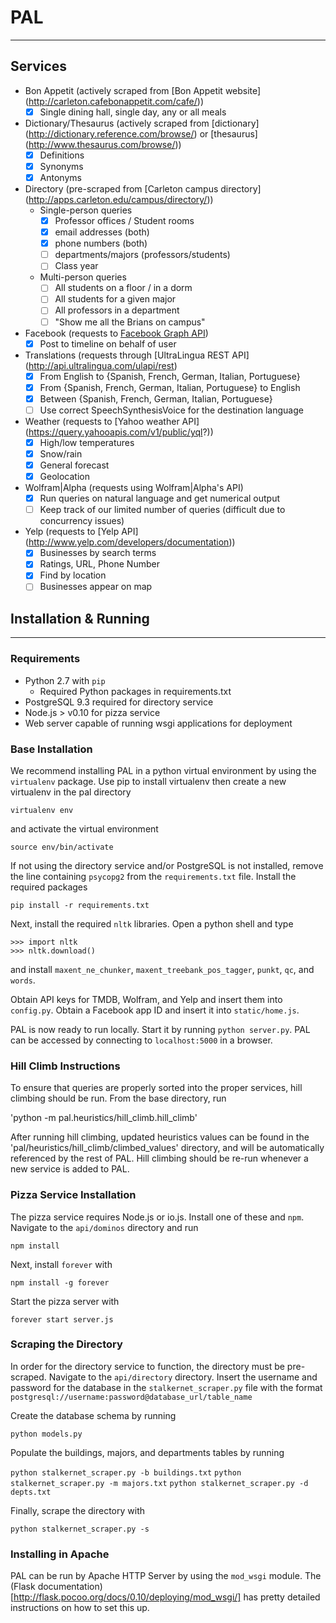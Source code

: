 # PAL
---------

## Services
- Bon Appetit (actively scraped from [Bon Appetit website]
    (http://carleton.cafebonappetit.com/cafe/))
    - [x] Single dining hall, single day, any or all meals

- Dictionary/Thesaurus (actively scraped from [dictionary]
        (http://dictionary.reference.com/browse/) or [thesaurus]
        (http://www.thesaurus.com/browse/))
    - [x] Definitions
    - [x] Synonyms
    - [x] Antonyms

- Directory (pre-scraped from [Carleton campus directory]
        (http://apps.carleton.edu/campus/directory/))
    - Single-person queries
        - [x] Professor offices / Student rooms
        - [x] email addresses (both)
        - [x] phone numbers (both)
        - [ ] departments/majors (professors/students)
        - [ ] Class year
    - Multi-person queries
        - [ ] All students on a floor / in a dorm
        - [ ] All students for a given major
        - [ ] All professors in a department
        - [ ] "Show me all the Brians on campus"

- Facebook (requests to [Facebook Graph API](https://developers.facebook.com/docs/graph-api))
    - [x] Post to timeline on behalf of user

- Translations (requests through [UltraLingua REST API]
    (http://api.ultralingua.com/ulapi/rest)
    - [x] From English to {Spanish, French, German, Italian, Portuguese}
    - [x] From {Spanish, French, German, Italian, Portuguese} to English
    - [x] Between {Spanish, French, German, Italian, Portuguese}
    - [ ] Use correct SpeechSynthesisVoice for the destination language

- Weather (requests to [Yahoo weather API]
        (https://query.yahooapis.com/v1/public/yql?))
    - [x] High/low temperatures
    - [x] Snow/rain
    - [x] General forecast
    - [x] Geolocation

- Wolfram|Alpha (requests using Wolfram|Alpha's API)
    - [x] Run queries on natural language and get numerical output
    - [ ] Keep track of our limited number of queries (difficult due to concurrency issues)

- Yelp (requests to [Yelp API]
    (http://www.yelp.com/developers/documentation))
    - [x] Businesses by search terms
    - [x] Ratings, URL, Phone Number
    - [x] Find by location
    - [ ] Businesses appear on map
    
## Installation & Running
--------------------------------
### Requirements
- Python 2.7 with `pip`
	- Required Python packages in requirements.txt
- PostgreSQL 9.3 required for directory service
- Node.js > v0.10 for pizza service
- Web server capable of running wsgi applications for deployment

### Base Installation
We recommend installing PAL in a python virtual environment by using the `virtualenv` package. Use pip to install virtualenv then create a new virtualenv in the pal directory 

`virtualenv env`

and activate the virtual environment

`source env/bin/activate`

If not using the directory service and/or PostgreSQL is not installed, remove the line containing `psycopg2` from the `requirements.txt` file. Install the required packages 

`pip install -r requirements.txt`

Next, install the required `nltk` libraries. Open a python shell and type

~~~
>>> import nltk
>>> nltk.download()
~~~

and install `maxent_ne_chunker`, `maxent_treebank_pos_tagger`, `punkt`, `qc`, and `words`.

Obtain API keys for TMDB, Wolfram, and Yelp and insert them into `config.py`. Obtain a Facebook app ID and insert it into `static/home.js`. 

PAL is now ready to run locally. Start it by running `python server.py`. PAL can be accessed by connecting to `localhost:5000` in a browser. 

### Hill Climb Instructions
To ensure that queries are properly sorted into the proper services, hill climbing should be run. From the base directory, run

'python -m pal.heuristics/hill_climb.hill_climb'

After running hill climbing, updated heuristics values can be found in the 'pal/heuristics/hill_climb/climbed_values' directory, and will be automatically referenced by the rest of PAL. Hill climbing should be re-run whenever a new service is added to PAL.

### Pizza Service Installation
The pizza service requires Node.js or io.js. Install one of these and `npm`. Navigate to the `api/dominos` directory and run 

`npm install`

Next, install `forever` with

`npm install -g forever`

Start the pizza server with 

`forever start server.js`

### Scraping the Directory
In order for the directory service to function, the directory must be pre-scraped. Navigate to the `api/directory` directory. Insert the username and password for the database in the `stalkernet_scraper.py` file with the format `postgresql://username:password@database_url/table_name`

Create the database schema by running

`python models.py`

Populate the buildings, majors, and departments tables by running

`python stalkernet_scraper.py -b buildings.txt`
`python stalkernet_scraper.py -m majors.txt`
`python stalkernet_scraper.py -d depts.txt`

Finally, scrape the directory with

`python stalkernet_scraper.py -s`

### Installing in Apache
PAL can be run by Apache HTTP Server by using the `mod_wsgi` module. The (Flask documentation)[http://flask.pocoo.org/docs/0.10/deploying/mod_wsgi/] has pretty detailed instructions on how to set this up.
